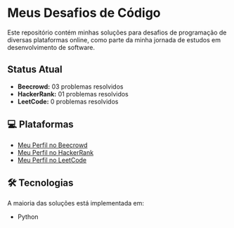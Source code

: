 # Meus Desafios de Código

Este repositório contém minhas soluções para desafios de programação de diversas plataformas online, como parte da minha jornada de estudos em desenvolvimento de software.

## Status Atual

- **Beecrowd:** 03 problemas resolvidos
- **HackerRank:** 01 problemas resolvidos
- **LeetCode:** 0 problemas resolvidos



## 💻 Plataformas

- [Meu Perfil no Beecrowd](https://judge.beecrowd.com/pt/profile/489458)
- [Meu Perfil no HackerRank](https://www.hackerrank.com/profile/fabio_almeida89)
- [Meu Perfil no LeetCode](https://leetcode.com/u/fabioalmeida89/)

## 🛠️ Tecnologias

A maioria das soluções está implementada em:

- Python
